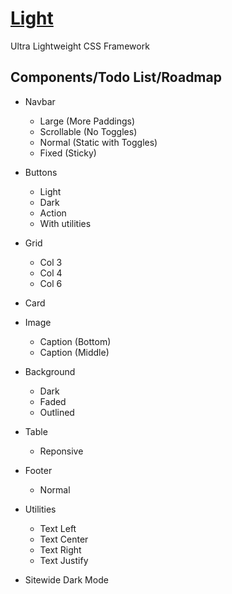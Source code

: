 # [Light](http://cquanu.github.io/light.css/)

Ultra Lightweight CSS Framework

## Components/Todo List/Roadmap

- Navbar
    - Large (More Paddings)
    - Scrollable (No Toggles)
    - Normal (Static with Toggles)
    - Fixed (Sticky)
    
- Buttons
    - Light
    - Dark
    - Action
    - With utilities
        
- Grid
    - Col 3
    - Col 4
    - Col 6
- Card
- Image
    - Caption (Bottom)
    - Caption (Middle)
    
- Background
    - Dark
    - Faded
    - Outlined
    
- Table
    - Reponsive
    
- Footer
    - Normal
    
- Utilities
    - Text Left
    - Text Center
    - Text Right
    - Text Justify

- Sitewide Dark Mode